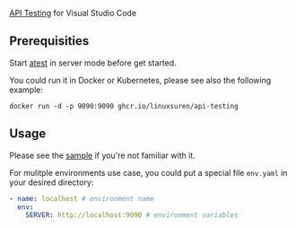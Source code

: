 [API Testing](https://github.com/linuxsuren/api-testing) for Visual Studio Code

## Prerequisities
Start [atest](https://github.com/linuxsuren/api-testing) in server mode before get started.

You could run it in Docker or Kubernetes, please see also the following example:

```shell
docker run -d -p 9090:9090 ghcr.io/linuxsuren/api-testing
```

## Usage
Please see the [sample](https://github.com/LinuxSuRen/api-testing/tree/master/sample) if you're not familiar with it.

For mulitple environments use case, you could put a special file `env.yaml` in your desired directory:

```yaml
- name: localhost # environment name
  env:
    SERVER: http://localhost:9090 # environment variables
```
